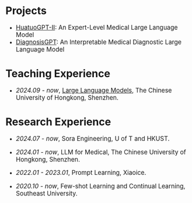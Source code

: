 # Projects

<div class='paper-box-text' style="font-size: larger;" markdown="1">

- [HuatuoGPT-II](https://v2.huatuogpt.cn/): An Expert-Level Medical Large Language Model
- [DiagnosisGPT](https://diagnosis.huatuogpt.cn/): An Interpretable Medical Diagnostic Large Language Model


</div>

# Teaching Experience

<div class='paper-box-text' style="font-size: larger;" markdown="1">

- *2024.09 - now*, [Large Language Models](https://llm-course.github.io/), The Chinese University of Hongkong, Shenzhen.

</div>

# Research Experience 

<div class='paper-box-text' style="font-size: larger;" markdown="1">

- *2024.07 - now*, Sora Engineering, U of T and HKUST.

- *2024.01 - now*, LLM for Medical, The Chinese University of Hongkong, Shenzhen.

- *2022.01 - 2023.01*, Prompt Learning, Xiaoice.

- *2020.10 - now*, Few-shot Learning and Continual Learning, Southeast University.
</div>


